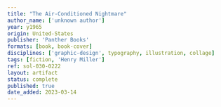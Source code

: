 ```yaml
---
title: "The Air-Conditioned Nightmare"
author_name: ['unknown author']
year: y1965
origin: United-States
publisher: 'Panther Books'
formats: [book, book-cover]
disciplines: ['graphic-design', typography, illustration, collage]
tags: [fiction, 'Henry Miller']
ref: sol-030-0222
layout: artifact
status: complete
published: true
date_added: 2023-03-14
---
```

